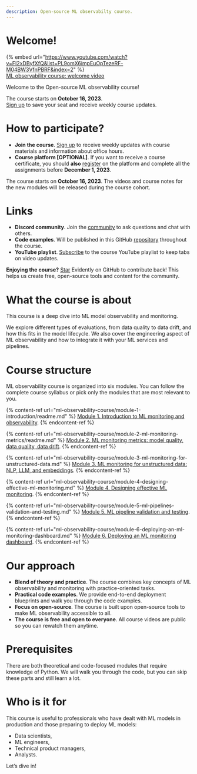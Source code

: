 ```yaml
---
description: Open-source ML observabilty course.
---
```


# Welcome!

{% embed url="https://www.youtube.com/watch?v=FI2xDByfXfQ&list=PL9omX6impEuOpTezeRF-M04BW3VfnPBRF&index=2" %} \
[ML observability course: welcome video](https://www.youtube.com/watch?v=FI2xDByfXfQ&list=PL9omX6impEuOpTezeRF-M04BW3VfnPBRF&index=2)

Welcome to the Open-source ML observability course!

The course starts on **October 16, 2023**. \
[Sign up](https://www.evidentlyai.com/ml-observability-course) to save your seat and receive weekly course updates.

# How to participate?
* **Join the course**. [Sign up](https://www.evidentlyai.com/ml-observability-course) to receive weekly updates with course materials and information about office hours.
* **Course platform [OPTIONAL]**. If you want to receive a course certificate, you should **also** [register](https://evidentlyai.thinkific.com/courses/ml-observability-course) on the platform and complete all the assignments before **December 1, 2023**.

The course starts on **October 16, 2023**. The videos and course notes for the new modules will be released during the course cohort. 

# Links

* **Discord community**. Join the [community](https://discord.gg/PyAJuUD5mB) to ask questions and chat with others.
* **Code examples**. Will be published in this GitHub [repository](https://github.com/evidentlyai/ml_observability_course) throughout the course.
* **YouTube playlist**. [Subscribe](https://www.youtube.com/playlist?list=PL9omX6impEuOpTezeRF-M04BW3VfnPBRF) to the course YouTube playlist to keep tabs on video updates.

**Enjoying the course?** [Star](https://github.com/evidentlyai/evidently) Evidently on GitHub to contribute back! This helps us create free, open-source tools and content for the community.

# What the course is about
This course is a deep dive into ML model observability and monitoring. 

We explore different types of evaluations, from data quality to data drift, and how this fits in the model lifecycle. We also cover the engineering aspect of ML observability and how to integrate it with your ML services and pipelines.

# Course structure
ML observability course is organized into six modules. You can follow the complete course syllabus or pick only the modules that are most relevant to you.

{% content-ref url="ml-observability-course/module-1-introduction/readme.md" %}
[Module 1. Introduction to ML monitoring and observability](ml-observability-course/module-1-introduction/readme.md). 
{% endcontent-ref %}

{% content-ref url="ml-observability-course/module-2-ml-monitoring-metrics/readme.md" %}
[Module 2. ML monitoring metrics: model quality, data quality, data drift](ml-observability-course/module-2-ml-monitoring-metrics/readme.md). 
{% endcontent-ref %}

{% content-ref url="ml-observability-course/module-3-ml-monitoring-for-unstructured-data.md" %}
[Module 3. ML monitoring for unstructured data: NLP, LLM, and embeddings](ml-observability-course/module-3-ml-monitoring-for-unstructured-data.md). 
{% endcontent-ref %}

{% content-ref url="ml-observability-course/module-4-designing-effective-ml-monitoring.md" %}
[Module 4. Designing effective ML monitoring](ml-observability-course/module-4-designing-effective-ml-monitoring.md). 
{% endcontent-ref %}

{% content-ref url="ml-observability-course/module-5-ml-pipelines-validation-and-testing.md" %}
[Module 5. ML pipeline validation and testing](ml-observability-course/module-5-ml-pipelines-validation-and-testing.md). 
{% endcontent-ref %}

{% content-ref url="ml-observability-course/module-6-deploying-an-ml-monitoring-dashboard.md" %}
[Module 6. Deploying an ML monitoring dashboard](ml-observability-course/module-6-deploying-an-ml-monitoring-dashboard.md). 
{% endcontent-ref %}

# Our approach
* **Blend of theory and practice**. The course combines key concepts of ML observability and monitoring with practice-oriented tasks.
* **Practical code examples**. We provide end-to-end deployment blueprints and walk you through the code examples.
* **Focus on open-source**. The course is built upon open-source tools to make ML observability accessible to all.
* **The course is free and open to everyone**. All course videos are public so you can rewatch them anytime.

# Prerequisites
There are both theoretical and code-focused modules that require knowledge of Python. We will walk you through the code, but you can skip these parts and still learn a lot.

# Who is it for
This course is useful to professionals who have dealt with ML models in production and those preparing to deploy ML models:
* Data scientists,
* ML engineers,
* Technical product managers,
* Analysts.

Let’s dive in!
